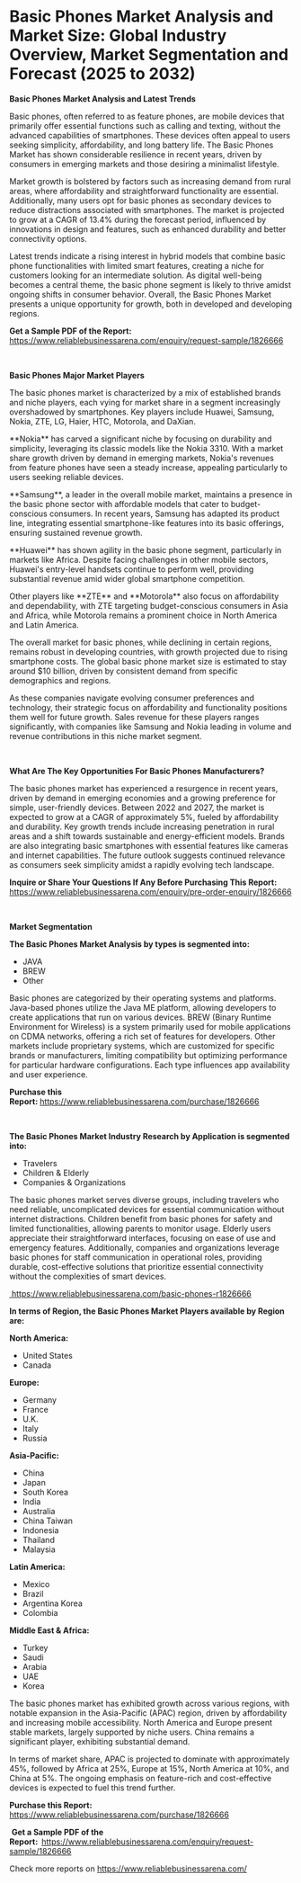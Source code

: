 <p><h1>Basic Phones Market Analysis and Market Size: Global Industry Overview, Market Segmentation and Forecast (2025 to 2032)</h1></p><p><strong>Basic Phones Market Analysis and Latest Trends</strong></p>
<p><p>Basic phones, often referred to as feature phones, are mobile devices that primarily offer essential functions such as calling and texting, without the advanced capabilities of smartphones. These devices often appeal to users seeking simplicity, affordability, and long battery life. The Basic Phones Market has shown considerable resilience in recent years, driven by consumers in emerging markets and those desiring a minimalist lifestyle.</p><p>Market growth is bolstered by factors such as increasing demand from rural areas, where affordability and straightforward functionality are essential. Additionally, many users opt for basic phones as secondary devices to reduce distractions associated with smartphones. The market is projected to grow at a CAGR of 13.4% during the forecast period, influenced by innovations in design and features, such as enhanced durability and better connectivity options.</p><p>Latest trends indicate a rising interest in hybrid models that combine basic phone functionalities with limited smart features, creating a niche for customers looking for an intermediate solution. As digital well-being becomes a central theme, the basic phone segment is likely to thrive amidst ongoing shifts in consumer behavior. Overall, the Basic Phones Market presents a unique opportunity for growth, both in developed and developing regions.</p></p>
<p><strong>Get a Sample PDF of the Report:&nbsp;</strong> <a href="https://www.reliablebusinessarena.com/enquiry/request-sample/1826666?utm_campaign=3251&utm_medium=2&utm_source=Github&utm_content=ia&utm_term=06042025&utm_id=basic-phones">https://www.reliablebusinessarena.com/enquiry/request-sample/1826666</a></p>
<p>&nbsp;</p>
<p><strong>Basic Phones Major Market Players</strong></p>
<p><p>The basic phones market is characterized by a mix of established brands and niche players, each vying for market share in a segment increasingly overshadowed by smartphones. Key players include Huawei, Samsung, Nokia, ZTE, LG, Haier, HTC, Motorola, and DaXian.</p><p>**Nokia** has carved a significant niche by focusing on durability and simplicity, leveraging its classic models like the Nokia 3310. With a market share growth driven by demand in emerging markets, Nokia's revenues from feature phones have seen a steady increase, appealing particularly to users seeking reliable devices. </p><p>**Samsung**, a leader in the overall mobile market, maintains a presence in the basic phone sector with affordable models that cater to budget-conscious consumers. In recent years, Samsung has adapted its product line, integrating essential smartphone-like features into its basic offerings, ensuring sustained revenue growth.</p><p>**Huawei** has shown agility in the basic phone segment, particularly in markets like Africa. Despite facing challenges in other mobile sectors, Huawei's entry-level handsets continue to perform well, providing substantial revenue amid wider global smartphone competition.</p><p>Other players like **ZTE** and **Motorola** also focus on affordability and dependability, with ZTE targeting budget-conscious consumers in Asia and Africa, while Motorola remains a prominent choice in North America and Latin America.</p><p>The overall market for basic phones, while declining in certain regions, remains robust in developing countries, with growth projected due to rising smartphone costs. The global basic phone market size is estimated to stay around $10 billion, driven by consistent demand from specific demographics and regions.</p><p>As these companies navigate evolving consumer preferences and technology, their strategic focus on affordability and functionality positions them well for future growth. Sales revenue for these players ranges significantly, with companies like Samsung and Nokia leading in volume and revenue contributions in this niche market segment.</p></p>
<p>&nbsp;</p>
<p><strong>What Are The Key Opportunities For Basic Phones Manufacturers?</strong></p>
<p><p>The basic phones market has experienced a resurgence in recent years, driven by demand in emerging economies and a growing preference for simple, user-friendly devices. Between 2022 and 2027, the market is expected to grow at a CAGR of approximately 5%, fueled by affordability and durability. Key growth trends include increasing penetration in rural areas and a shift towards sustainable and energy-efficient models. Brands are also integrating basic smartphones with essential features like cameras and internet capabilities. The future outlook suggests continued relevance as consumers seek simplicity amidst a rapidly evolving tech landscape.</p></p>
<p><strong>Inquire or Share Your Questions If Any Before Purchasing This Report:</strong> <a href="https://www.reliablebusinessarena.com/enquiry/pre-order-enquiry/1826666?utm_campaign=3251&utm_medium=2&utm_source=Github&utm_content=ia&utm_term=06042025&utm_id=basic-phones">https://www.reliablebusinessarena.com/enquiry/pre-order-enquiry/1826666</a></p>
<p>&nbsp;</p>
<p><strong>Market Segmentation</strong></p>
<p><strong>The Basic Phones Market Analysis by types is segmented into:</strong></p>
<p><ul><li>JAVA</li><li>BREW</li><li>Other</li></ul></p>
<p><p>Basic phones are categorized by their operating systems and platforms. Java-based phones utilize the Java ME platform, allowing developers to create applications that run on various devices. BREW (Binary Runtime Environment for Wireless) is a system primarily used for mobile applications on CDMA networks, offering a rich set of features for developers. Other markets include proprietary systems, which are customized for specific brands or manufacturers, limiting compatibility but optimizing performance for particular hardware configurations. Each type influences app availability and user experience.</p></p>
<p><strong>Purchase this Report:&nbsp;</strong><a href="https://www.reliablebusinessarena.com/purchase/1826666?utm_campaign=3251&utm_medium=2&utm_source=Github&utm_content=ia&utm_term=06042025&utm_id=basic-phones">https://www.reliablebusinessarena.com/purchase/1826666</a></p>
<p>&nbsp;</p>
<p><strong>The Basic Phones Market Industry Research by Application is segmented into:</strong></p>
<p><ul><li>Travelers</li><li>Children & Elderly</li><li>Companies & Organizations</li></ul></p>
<p><p>The basic phones market serves diverse groups, including travelers who need reliable, uncomplicated devices for essential communication without internet distractions. Children benefit from basic phones for safety and limited functionalities, allowing parents to monitor usage. Elderly users appreciate their straightforward interfaces, focusing on ease of use and emergency features. Additionally, companies and organizations leverage basic phones for staff communication in operational roles, providing durable, cost-effective solutions that prioritize essential connectivity without the complexities of smart devices.</p></p>
<p><a href="https://www.reliablebusinessarena.com/basic-phones-r1826666?utm_campaign=3251&utm_medium=2&utm_source=Github&utm_content=ia&utm_term=06042025&utm_id=basic-phones">&nbsp;https://www.reliablebusinessarena.com/basic-phones-r1826666</a></p>
<p><strong>In terms of Region, the Basic Phones Market Players available by Region are:</strong></p>
<p>
    <p> <strong> North America: </strong>
        <ul>
            <li>United States</li>
            <li>Canada</li>
        </ul>
        </p> 
    <p> <strong> Europe: </strong>
        <ul>
            <li>Germany</li>
            <li>France</li>
            <li>U.K.</li>
            <li>Italy</li>
            <li>Russia</li>
        </ul>
        </p> 
    <p> <strong> Asia-Pacific: </strong>
        <ul>
            <li>China</li>
            <li>Japan</li>
            <li>South Korea</li>
            <li>India</li>
            <li>Australia</li>
            <li>China Taiwan</li>
            <li>Indonesia</li>
            <li>Thailand</li>
            <li>Malaysia</li>
        </ul>
        </p> 
    <p> <strong> Latin America: </strong>
        <ul>
            <li>Mexico</li>
            <li>Brazil</li>
            <li>Argentina Korea</li>
            <li>Colombia</li>
        </ul>
        </p> 
    <p> <strong> Middle East & Africa: </strong>
        <ul>
            <li>Turkey</li>
            <li>Saudi</li>
            <li>Arabia</li>
            <li>UAE</li>
            <li>Korea</li>
        </ul>
    </p>
    </p>
<p><p>The basic phones market has exhibited growth across various regions, with notable expansion in the Asia-Pacific (APAC) region, driven by affordability and increasing mobile accessibility. North America and Europe present stable markets, largely supported by niche users. China remains a significant player, exhibiting substantial demand. </p><p>In terms of market share, APAC is projected to dominate with approximately 45%, followed by Africa at 25%, Europe at 15%, North America at 10%, and China at 5%. The ongoing emphasis on feature-rich and cost-effective devices is expected to fuel this trend further.</p></p>
<p><strong>Purchase this Report: </strong><a href="https://www.reliablebusinessarena.com/purchase/1826666?utm_campaign=3251&utm_medium=2&utm_source=Github&utm_content=ia&utm_term=06042025&utm_id=basic-phones">https://www.reliablebusinessarena.com/purchase/1826666</a></p>
<p>&nbsp;<strong>Get a Sample PDF of the Report:&nbsp;&nbsp;</strong><a href="https://www.reliablebusinessarena.com/enquiry/request-sample/1826666?utm_campaign=3251&utm_medium=2&utm_source=Github&utm_content=ia&utm_term=06042025&utm_id=basic-phones">https://www.reliablebusinessarena.com/enquiry/request-sample/1826666</a></p>
<p><strong></strong></p>
<p>Check more reports on <a href="https://www.reliablebusinessarena.com/?utm_campaign=3251&utm_medium=2&utm_source=Github&utm_content=ia&utm_term=06042025&utm_id=basic-phones">https://www.reliablebusinessarena.com/</a></p>